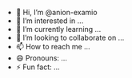 - 👋 Hi, I’m @anion-examio
- 👀 I’m interested in ...
- 🌱 I’m currently learning ...
- 💞️ I’m looking to collaborate on ...
- 📫 How to reach me ...
- 😄 Pronouns: ...
- ⚡ Fun fact: ...

<!---
anion-examio/anion-examio is a ✨ special ✨ repository because its `README.md` (this file) appears on your GitHub profile.
You can click the Preview link to take a look at your changes.
--->
